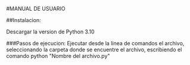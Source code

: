 #MANUAL DE USUARIO

##Instalacion:

Descargar la version de Python 3.10 

###Pasos de ejecucion: 
Ejecutar desde la linea de comandos el archivo, seleccionando la carpeta donde se encuentre el archivo, escribiendo el comando python "Nombre del archivo.py"

